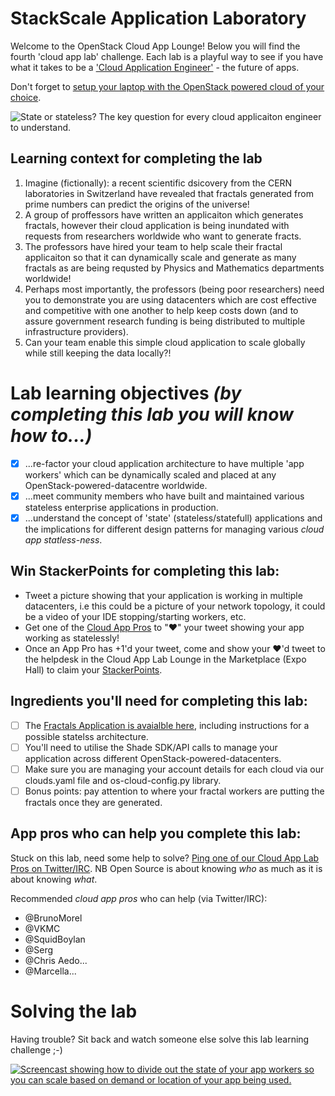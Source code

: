# StackScale Application Laboratory

Welcome to the OpenStack Cloud App Lounge!  Below you will find the fourth 'cloud app lab' challenge.  Each lab is a playful way to see if you have what it takes to be a ['Cloud Application Engineer'](/cloud-application-engineer.md) - the future of apps.

Don't forget to [setup your laptop with the OpenStack powered cloud of your choice](/prereq).

![State or stateless? The key question for every cloud applicaiton engineer to understand.](https://pbs.twimg.com/media/Cudphb2VMAMjaO3.jpg:large)

## Learning context for completing the lab
 1. Imagine (fictionally): a recent scientific dsicovery from the CERN laboratories in Switzerland have revealed that fractals generated from prime numbers can predict the origins of the universe! 
 2. A group of proffessors have written an applicaiton which generates fractals, however their cloud application is being inundated with requests from researchers worldwide who want to generate fracts.
 3. The professors have hired your team to help scale their fractal applicaiton so that it can dynamically scale and generate as many fractals as are being requsted by Physics and Mathematics departments worldwide!
 4. Perhaps most importantly, the professors (being poor researchers) need you to demonstrate you are using datacenters which are cost effective and competitive with one another to help keep costs down (and to assure government research funding is being distributed to multiple infrastructure providers).
 5. Can your team enable this simple cloud application to scale globally while still keeping the data locally?!

# Lab learning objectives _(by completing this lab you will know how to...)_
 - [x] ...re-factor your cloud application architecture to have multiple 'app workers' which can be dynamically scaled and placed at any OpenStack-powered-datacentre worldwide.
 - [x] ...meet community members who have built and maintained various stateless enterprise applications in production.
 - [x] ...understand the concept of 'state' (stateless/statefull) applications and the implications for different design patterns for managing various _cloud app statless-ness_.

## Win StackerPoints for completing this lab:
  - Tweet a picture showing that your application is working in multiple datacenters, i.e this could be a picture of your network topology, it could be a video of your IDE stopping/starting workers, etc. 
  - Get one of the [Cloud App Pros](https://docs.google.com/presentation/d/1RBtAOjxmUh97fXrJlowvqVNmq2-8FxvBIHx2Dts1Jh8/pub?start=true&loop=true&delayms=1000) to "❤" your tweet showing your app working as statelessly!
  - Once an App Pro has +1'd your tweet, come and show your ❤'d tweet to the helpdesk in the Cloud App Lab Lounge in the Marketplace (Expo Hall) to claim your [StackerPoints](/StackerPoints).

## Ingredients you'll need for completing this lab:
  - [ ] The [Fractals Application is avaialble here](http://developer.openstack.org/firstapp-shade/introduction.html), including instructions for a possible statelss architecture.
  - [ ] You'll need to utilise the Shade SDK/API calls to manage your application across different OpenStack-powered-datacenters.
  - [ ] Make sure you are managing your account details for each cloud via our clouds.yaml file and os-cloud-config.py library.
  - [ ] Bonus points: pay attention to where your fractal workers are putting the fractals once they are generated.

## App pros who can help you complete this lab:
Stuck on this lab, need some help to solve?  [Ping one of our Cloud App Lab Pros on Twitter/IRC](https://docs.google.com/presentation/d/1RBtAOjxmUh97fXrJlowvqVNmq2-8FxvBIHx2Dts1Jh8/pub?start=true&loop=false&delayms=2000). NB Open Source is about knowing *who* as much as it is about knowing *what*.

Recommended _cloud app pros_ who can help (via Twitter/IRC):
 - @BrunoMorel
 - @VKMC
 - @SquidBoylan
 - @Serg
 - @Chris Aedo...
 - @Marcella...
 
# Solving the lab
Having trouble?  Sit back and watch someone else solve this lab learning challenge ;-)

[![Screencast showing how to divide out the state of your app workers so you can scale based on demand or location of your app being used.](http://img.youtube.com/vi/YOUTUBE_VIDEO_ID_HERE/0.jpg)](http://www.youtube.com/watch?v=YOUTUBE_VIDEO_ID_HERE)
